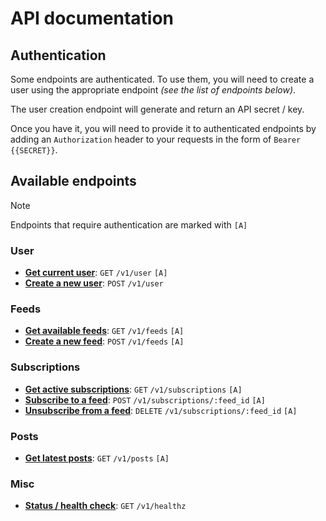 # API documentation

## Authentication
Some endpoints are authenticated. To use them, you will need to create a user using the appropriate endpoint *(see the list of endpoints below)*.

The user creation endpoint will generate and return an API secret / key.

Once you have it, you will need to provide it to authenticated endpoints by adding an `Authorization` header to your requests in the form of `Bearer {{SECRET}}`.

## Available endpoints

> [!NOTE]
> Endpoints that require authentication are marked with `[A]`

### User
- [**Get current user**](./user/get.md): `GET` `/v1/user` `[A]`
- [**Create a new user**](./user/create.md): `POST` `/v1/user`

### Feeds
- [**Get available feeds**](./feeds/get.md): `GET` `/v1/feeds` `[A]`
- [**Create a new feed**](./feeds/create.md): `POST` `/v1/feeds` `[A]`

### Subscriptions
- [**Get active subscriptions**](./subscriptions/get.md): `GET` `/v1/subscriptions` `[A]`
- [**Subscribe to a feed**](./subscriptions/subscribe.md): `POST` `/v1/subscriptions/:feed_id` `[A]`
- [**Unsubscribe from a feed**](./subscriptions/unsubscribe.md): `DELETE` `/v1/subscriptions/:feed_id` `[A]`

### Posts
- [**Get latest posts**](./posts/get.md): `GET` `/v1/posts` `[A]`

### Misc
- [**Status / health check**](./misc/healthz.md): `GET` `/v1/healthz`
